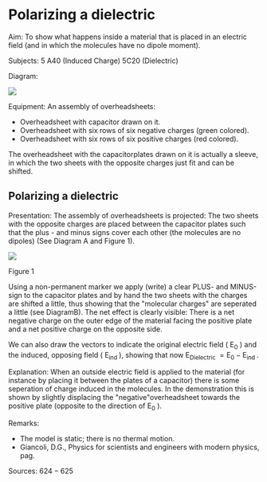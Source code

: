 # Polarizing a dielectric 

Aim: To show what happens inside a material that is placed in an electric field (and in which the molecules have no dipole moment).

Subjects: 5 A40 (Induced Charge) $5 \mathrm{C} 20$ (Dielectric)

Diagram:

![](https://cdn.mathpix.com/cropped/2024_06_24_35aa601ce7943f4c75b1g-1.jpg?height=1182&width=1046&top_left_y=474&top_left_x=626)

Equipment: An assembly of overheadsheets:

- Overheadsheet with capacitor drawn on it.
- Overheadsheet with six rows of six negative charges (green colored).
- Overheadsheet with six rows of six positive charges (red colored).

The overheadsheet with the capacitorplates drawn on it is actually a sleeve, in which the two sheets with the opposite charges just fit and can be shifted.

## Polarizing a dielectric

Presentation: The assembly of overheadsheets is projected: The two sheets with the opposite charges are placed between the capacitor plates such that the plus - and minus signs cover each other (the molecules are no dipoles) (See Diagram A and Figure 1).

![](https://cdn.mathpix.com/cropped/2024_06_24_35aa601ce7943f4c75b1g-2.jpg?height=491&width=900&top_left_y=489&top_left_x=710)

Figure 1

Using a non-permanent marker we apply (write) a clear PLUS- and MINUS-sign to the capacitor plates and by hand the two sheets with the charges are shifted a little, thus showing that the "molecular charges" are seperated a little (see DiagramB). The net effect is clearly visible: There is a net negative charge on the outer edge of the material facing the positive plate and a net positive charge on the opposite side.

We can also draw the vectors to indicate the original electric field ( $\mathrm{E}_{0}$ ) and the induced, opposing field ( $\mathrm{E}_{\text {ind }}$ ), showing that now $\mathrm{E}_{\text {Dielectric }}=\mathrm{E}_{0}-\mathrm{E}_{\text {ind }}$.

Explanation: When an outside electric field is applied to the material (for instance by placing it between the plates of a capacitor) there is some seperation of charge induced in the molecules. In the demonstration this is shown by slightly displacing the "negative"overheadsheet towards the positive plate (opposite to the direction of $\mathrm{E}_{0}$ ).

Remarks:

- The model is static; there is no thermal motion.
- Giancoli, D.G., Physics for scientists and engineers with modern physics, pag.

Sources: $624-625$

